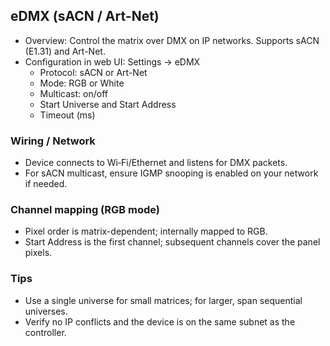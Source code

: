 ## eDMX (sACN / Art-Net)

- Overview: Control the matrix over DMX on IP networks. Supports sACN (E1.31) and Art-Net.
- Configuration in web UI: Settings → eDMX
  - Protocol: sACN or Art-Net
  - Mode: RGB or White
  - Multicast: on/off
  - Start Universe and Start Address
  - Timeout (ms)

### Wiring / Network
- Device connects to Wi‑Fi/Ethernet and listens for DMX packets.
- For sACN multicast, ensure IGMP snooping is enabled on your network if needed.

### Channel mapping (RGB mode)
- Pixel order is matrix-dependent; internally mapped to RGB.
- Start Address is the first channel; subsequent channels cover the panel pixels.

### Tips
- Use a single universe for small matrices; for larger, span sequential universes.
- Verify no IP conflicts and the device is on the same subnet as the controller.

